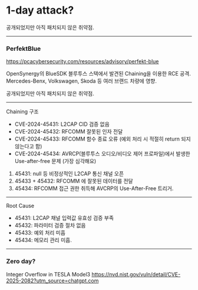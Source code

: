 1-day attack?
===

공개되었지만 아직 패치되지 않은 취약점.

---

### PerfektBlue

https://pcacybersecurity.com/resources/advisory/perfekt-blue

OpenSynergy의 BlueSDK 블루투스 스택에서 발견된 Chaining을 이용한 RCE 공격. Mercedes-Benx, Volkswagen, Skoda 등 여러 브랜드 차량에 영향. 

공개되었지만 아직 패치되지 않은 취약점.

---

Chaining 구조
- CVE-2024-45431: L2CAP CID 검증 없음
- CVE-2024-45432: RFCOMM 잘못된 인자 전달
- CVE-2024-45433: RFCOMM 함수 종료 오류 (예외 처리 시 적절히 return 되지 않는다고 함)
- CVE-2024-45434: AVRCP(블루투스 오디오/비디오 제어 프로파일)에서 발생한 Use-after-free 문제 (가장 심각해요)

1. 45431: null 등 비정상적인 L2CAP 통신 채널 오픈
2. 45433 + 45432: RFCOMM 에 잘못된 데이터를 전달
3. 45434: RFCOMM 접근 권한 취득해 AVCRP의 Use-After-Free 트리거.

---

Root Cause
- 45431: L2CAP 채널 입력값 유효성 검증 부족
- 45432: 파라미터 검증 절차 없음
- 45433: 예외 처리 미흡
- 45434: 메모리 관리 미흡.

---

### Zero day?

Integer Overflow in TESLA Model3 
https://nvd.nist.gov/vuln/detail/CVE-2025-2082?utm_source=chatgpt.com
